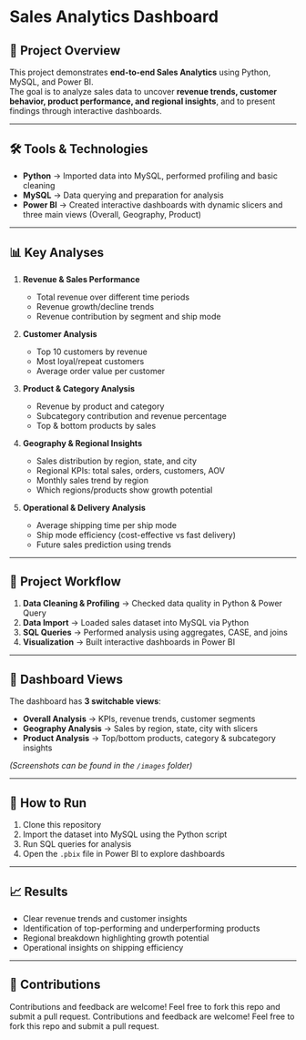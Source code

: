 # Sales Analytics Dashboard

## 📌 Project Overview
This project demonstrates **end-to-end Sales Analytics** using Python, MySQL, and Power BI.  
The goal is to analyze sales data to uncover **revenue trends, customer behavior, product performance, and regional insights**, and to present findings through interactive dashboards.

---

## 🛠️ Tools & Technologies
- **Python** → Imported data into MySQL, performed profiling and basic cleaning  
- **MySQL** → Data querying and preparation for analysis  
- **Power BI** → Created interactive dashboards with dynamic slicers and three main views (Overall, Geography, Product)  

---

## 📊 Key Analyses
1. **Revenue & Sales Performance**  
   - Total revenue over different time periods  
   - Revenue growth/decline trends  
   - Revenue contribution by segment and ship mode  

2. **Customer Analysis**  
   - Top 10 customers by revenue  
   - Most loyal/repeat customers  
   - Average order value per customer  

3. **Product & Category Analysis**  
   - Revenue by product and category  
   - Subcategory contribution and revenue percentage  
   - Top & bottom products by sales  

4. **Geography & Regional Insights**  
   - Sales distribution by region, state, and city  
   - Regional KPIs: total sales, orders, customers, AOV  
   - Monthly sales trend by region  
   - Which regions/products show growth potential  

5. **Operational & Delivery Analysis**  
   - Average shipping time per ship mode  
   - Ship mode efficiency (cost-effective vs fast delivery)  
   - Future sales prediction using trends  

---

## 📂 Project Workflow
1. **Data Cleaning & Profiling** → Checked data quality in Python & Power Query  
2. **Data Import** → Loaded sales dataset into MySQL via Python  
3. **SQL Queries** → Performed analysis using aggregates, CASE, and joins  
4. **Visualization** → Built interactive dashboards in Power BI  

---

## 📸 Dashboard Views
The dashboard has **3 switchable views**:  
- **Overall Analysis** → KPIs, revenue trends, customer segments  
- **Geography Analysis** → Sales by region, state, city with slicers  
- **Product Analysis** → Top/bottom products, category & subcategory insights  

*(Screenshots can be found in the `/images` folder)*  

---

## 🚀 How to Run
1. Clone this repository  
2. Import the dataset into MySQL using the Python script  
3. Run SQL queries for analysis  
4. Open the `.pbix` file in Power BI to explore dashboards  

---

## 📈 Results
- Clear revenue trends and customer insights  
- Identification of top-performing and underperforming products  
- Regional breakdown highlighting growth potential  
- Operational insights on shipping efficiency  

---

## 🤝 Contributions
Contributions and feedback are welcome! Feel free to fork this repo and submit a pull request.
Contributions and feedback are welcome! Feel free to fork this repo and submit a pull request.

